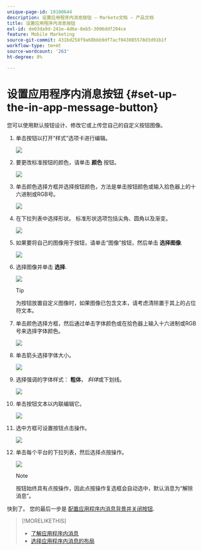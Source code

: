 ```yaml
---
unique-page-id: 10100644
description: 设置应用程序内消息按钮 — Marketo文档 — 产品文档
title: 设置应用程序内消息按钮
exl-id: de03da9d-241e-4d6e-8eb5-3096ddf294ce
feature: Mobile Marketing
source-git-commit: 431bd258f9a68bbb9df7acf043085578d3d91b1f
workflow-type: tm+mt
source-wordcount: '263'
ht-degree: 0%

---
```


# 设置应用程序内消息按钮 {#set-up-the-in-app-message-button}

您可以使用默认按钮设计、修改它或上传您自己的自定义按钮图像。

1. 单击按钮以打开“样式”选项卡进行编辑。

   ![](assets/image2016-5-6-15-3a6-3a55.png)

1. 要更改标准按钮的颜色，请单击 **颜色** 按钮。

   ![](assets/image2016-5-6-15-3a10-3a38.png)

1. 单击颜色选择方框并选择按钮颜色，方法是单击按钮颜色或输入拾色器上的十六进制或RGB号。

   ![](assets/image2016-5-6-15-3a14-3a8.png)

1. 在下拉列表中选择形状。 标准形状选项包括尖角、圆角以及渐变。

   ![](assets/image2016-5-6-15-3a16-3a26.png)

1. 如果要将自己的图像用于按钮，请单击“图像”按钮，然后单击 **选择图像**.

   ![](assets/image2016-5-6-15-3a18-3a18.png)

1. 选择图像并单击 **选择**.

   ![](assets/image2016-5-6-16-3a36-3a0.png)

   >[!TIP]
   >
   >为按钮放置自定义图像时，如果图像已包含文本，请考虑清除置于其上的占位符文本。

1. 单击颜色选择方框，然后通过单击字体颜色或在拾色器上输入十六进制或RGB号来选择字体颜色。

   ![](assets/image2016-5-6-16-3a39-3a4.png)

1. 单击箭头选择字体大小。

   ![](assets/image2016-5-6-16-3a41-3a52.png)

1. 选择强调的字体样式： **粗体**， _斜体_&#x200B;或下划线。

   ![](assets/image2016-5-6-16-3a43-3a47.png)

1. 单击按钮文本以内联编辑它。

   ![](assets/image2016-5-6-16-3a46-3a17.png)

1. 选中方框可设置按钮点击操作。

   ![](assets/image2016-5-6-16-3a47-3a54.png)

1. 单击每个平台的下拉列表，然后选择点按操作。

   ![](assets/image2016-5-6-16-3a49-3a40.png)

   >[!NOTE]
   >
   >按钮始终具有点按操作，因此点按操作复选框会自动选中，默认消息为“解除消息”。

快到了。 您的最后一步是 [配置应用程序内消息背景并关闭按钮](/help/marketo/product-docs/mobile-marketing/in-app-messages/creating-in-app-messages/set-up-the-in-app-message-background.md).

>[!MORELIKETHIS]
>
>* [了解应用程序内消息](/help/marketo/product-docs/mobile-marketing/in-app-messages/understanding-in-app-messages.md)
>* [选择应用程序内消息的布局](/help/marketo/product-docs/mobile-marketing/in-app-messages/creating-in-app-messages/choose-a-layout-for-your-in-app-message.md)
